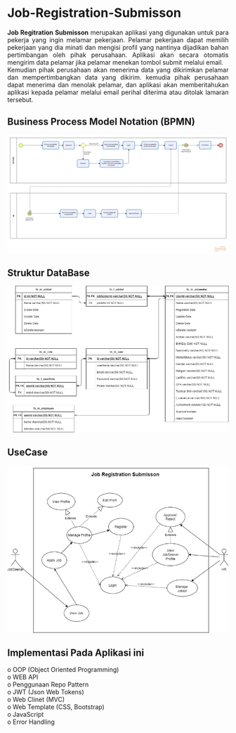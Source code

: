 # Job-Registration-Submisson

<p align="justify"><b> Job Regitration Submisson</b> merupakan aplikasi yang digunakan untuk para pekerja yang ingin melamar pekerjaan. Pelamar pekerjaan dapat memilih pekerjaan yang dia minati dan mengisi profil yang nantinya dijadikan bahan pertimbangan oleh pihak perusahaan. Aplikasi akan secara otomatis mengirim data pelamar jika pelamar menekan tombol submit melalui email. <br/>
Kemudian pihak perusahaan akan menerima data yang dikirimkan pelamar dan mempertimbangkan data yang dikirim. kemudia pihak perusahaan dapat menerima dan menolak pelamar, dan aplikasi akan memberitahukan aplikasi kepada pelamar melalui email perihal diterima atau ditolak lamaran tersebut.
</p>

## Business Process Model Notation (BPMN)
<img src="BPMN_JobRegistSubmission.png">

## Struktur DataBase
<img src="ERD.png">

## UseCase
<img src="Usecase.png">


## Implementasi Pada Aplikasi ini
o	OOP (Object Oriented Programming) <br/>
o	WEB API <br/>
o Penggunaan Repo Pattern <br/>
o	JWT (Json Web Tokens) <br/>
o Web Clinet (MVC) <br/>
o	Web Template (CSS, Bootstrap) <br/>
o	JavaScript <br/>
o	Error Handling <br/>
